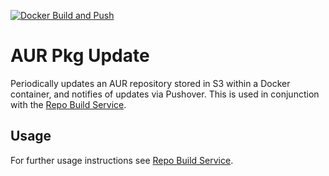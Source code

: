 [![Docker Build and Push](https://github.com/kontax/aur-pkg-update/actions/workflows/docker-build.yml/badge.svg)](https://github.com/kontax/aur-pkg-update/actions/workflows/docker-build.yml)

# AUR Pkg Update

Periodically updates an AUR repository stored in S3 within a Docker container, and notifies of 
updates via Pushover. This is used in conjunction with the [Repo Build Service](https://www.github.com/kontax/repo-build-service).

## Usage
For further usage instructions see [Repo Build Service](https://www.github.com/kontax/repo-build-service).
